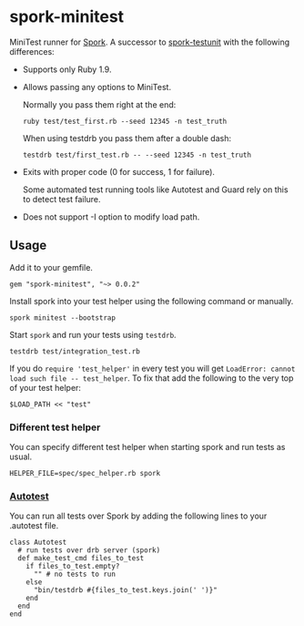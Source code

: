 spork-minitest
==============

MiniTest runner for [Spork](https://github.com/sporkrb/spork).
A successor to [spork-testunit](https://github.com/sporkrb/spork-testunit)
with the following differences: 

* Supports only Ruby 1.9.

* Allows passing any options to MiniTest.

  Normally you pass them right at the end:
  
  `ruby test/test_first.rb --seed 12345 -n test_truth`
  
  When using testdrb you pass them after a double dash:
  
  `testdrb test/first_test.rb -- --seed 12345 -n test_truth`

* Exits with proper code (0 for success, 1 for failure).

  Some automated test running tools like Autotest and Guard
  rely on this to detect test failure.

* Does not support -I option to modify load path.


Usage
-----

Add it to your gemfile.

    gem "spork-minitest", "~> 0.0.2"

Install spork into your test helper using the following command or manually.

    spork minitest --bootstrap

Start `spork` and run your tests using `testdrb`.

    testdrb test/integration_test.rb

If you do `require 'test_helper'` in every test you will get `LoadError: cannot load such file -- test_helper`.
To fix that add the following to the very top of your test helper:

    $LOAD_PATH << "test"

### Different test helper

You can specify different test helper when starting spork and run tests as usual.

    HELPER_FILE=spec/spec_helper.rb spork

### [Autotest][]

You can run all tests over Spork by adding the following lines to your .autotest file.

    class Autotest
      # run tests over drb server (spork)
      def make_test_cmd files_to_test
        if files_to_test.empty?
          "" # no tests to run
        else
          "bin/testdrb #{files_to_test.keys.join(' ')}"
        end
      end
    end

[Autotest]: https://github.com/seattlerb/zentest
